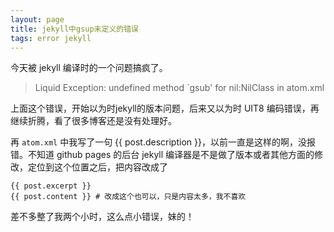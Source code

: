 ```yaml
---
layout: page
title: jekyll中gsup未定义的错误
tags: error jekyll
---
```


今天被 jekyll 编译时的一个问题搞疯了。
  
> Liquid Exception: undefined method `gsub' for nil:NilClass in atom.xml

上面这个错误，开始以为时jekyll的版本问题，后来又以为时 UIT8 编码错误，再继续折腾，看了很多博客还是没有处理好。

再 `atom.xml` 中我写了一句 \{\{ post.description \}\}，以前一直是这样的啊，没报错。不知道 github pages 的后台 jekyll 编译器是不是做了版本或者其他方面的修改，定位到这个位置之后，把内容改成了

    {{ post.excerpt }}
    {{ post.content }} # 改成这个也可以，只是内容太多，我不喜欢
    
差不多整了我两个小时，这么点小错误，妹的！
